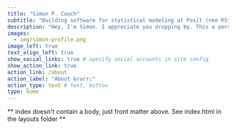 ```yaml
---
title: "Simon P. Couch"
subtitle: "Building software for statistical modeling at Posit (née RStudio)"
description: "Hey, I'm Simon. I appreciate you dropping by. This a personal website where I blog about statistical software and other assorted tomfoolery."
images:
  - img/simon-profile.png
image_left: true
text_align_left: true
show_social_links: true # specify social accounts in site config
show_action_link: true
action_link: /about
action_label: "About &rarr;"
action_type: text # text, button
type: home
---
```


** index doesn't contain a body, just front matter above.
See index.html in the layouts folder **
